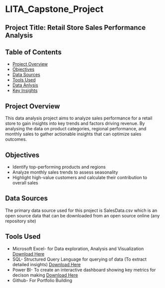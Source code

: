 # LITA_Capstone_Project

## Project Title: Retail Store Sales Performance Analysis

## Table of Contents
- [Project Overview](##Project-Overview)
- [Objectives](##Objectives)
- [Data Sources](##Data-Sources)
- [Tools Used](##Tools-Used)
- [Data Anlysis](##Data-Analysis)
- [Key Insights](##Key-Insights)

  
## Project Overview
This data analysis project aims to analyze sales performance for a retail store to gain insights into key trends and factors driving revenue. By analysing the data on product categories, regional performance, and monthly sales to gather actionable insights that can optimize sales outcomes.

## Objectives
- Identify top-performing products and regions
- Analyze monthly sales trends to assess seasonality
- Highlight high-value customers and calculate their contribution to overall sales

## Data Sources
The primary data source used for this project is SalesData.csv which is an open source data that can be downloaded from an open source online (any repository site) 

## Tools Used
- Microsoft Excel- for Data exploration, Analysis and Visualization [Download Here](https://bit.ly/3YSMLWv)
- SQL- Structured Query Language for querying of data (To extract detailed insights) [Download Here](https://bit.ly/3YGveQ0)
- Power BI- To create an interactive dashboard showing key metrics for decison making [Download Here](https://bit.ly/3YSMLWv)
- Github- For Portfolio Building

  
